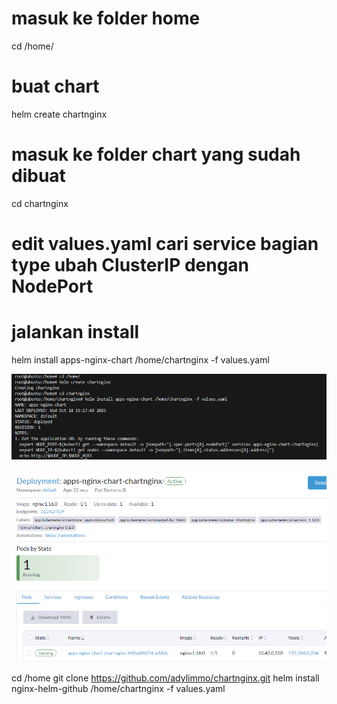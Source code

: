 # masuk ke folder home
cd /home/
# buat chart
helm create chartnginx
# masuk ke folder chart yang sudah dibuat
cd chartnginx
# edit values.yaml cari service bagian type ubah ClusterIP dengan NodePort
# jalankan install
helm install apps-nginx-chart /home/chartnginx -f values.yaml 


![Alt text](cmd.png)



![Alt text](rancher.png)


cd /home
git clone https://github.com/adylimmo/chartnginx.git
helm install nginx-helm-github /home/chartnginx -f values.yaml